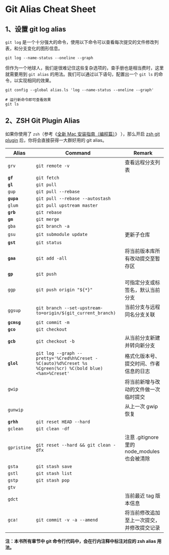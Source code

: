 # Git Alias Cheat Sheet

## 1、设置 git log alias

`git log` 是一个十分强大的命令，使用以下命令可以查看每次提交的文件修改列表，和分支变化的图形信息。

```shell
git log --name-status --oneline --graph
```

但作为一个地球人，我们是很难记住这些复杂选项的，查手册也是相当费时，这里就需要用到 `git alias` 的用法。我们可以通过以下语句，配置出一个 `git ls` 的命令，以实现相同的效果。

```shell
git config --global alias.ls 'log --name-status --oneline --graph'

# 运行新命令即可查看效果
git ls
```

## 2、ZSH Git Plugin Alias

如果你使用了 `zsh`（参考《[全新 Mac 安装指南（编程篇）](https://github.com/kaiye/kaiye.github.com/issues/2)》 ），那么开启 [zsh git plugin](https://github.com/robbyrussell/oh-my-zsh/wiki/Plugin:git) 后，你将会直接获得一大群好用的 git alias。

| Alias       | Command                                                                                                    | Remark                                       |
| ----------- | ---------------------------------------------------------------------------------------------------------- | -------------------------------------------- |
| `grv`       | `git remote -v`                                                                                            | 查看远程分支列表                             |
| **`gf`**    | `git fetch`                                                                                                |                                              |
| **`gl`**    | `git pull`                                                                                                 |                                              |
| `gup`       | `git pull --rebase`                                                                                        |                                              |
| **`gupa`**  | `git pull --rebase --autostash`                                                                            |                                              |
| `glum`      | `git pull upstream master`                                                                                 |                                              |
| **`grb`**   | `git rebase`                                                                                               |                                              |
| **`gm`**    | `git merge`                                                                                                |                                              |
| `gba`       | `git branch -a`                                                                                            |                                              |
| `gsu`       | `git submodule update`                                                                                     | 更新子仓库                                   |
| **`gst`**   | `git status`                                                                                               |                                              |
| **`gaa`**   | `git add -all`                                                                                             | 将当前版本库所有改动提交至暂存区             |
| **`gp`**    | `git push`                                                                                                 |                                              |
| `ggp`       | `git push origin "${*}"`                                                                                   | 可指定分支或标签名，默认当前分支             |
| `ggsup`     | `git branch --set-upstream-to=origin/$(git_current_branch)`                                                | 当前分支与远程同名分支关联                   |
| **`gcmsg`** | `git commit -m`                                                                                            |                                              |
| **`gco`**   | `git checkout`                                                                                             |                                              |
| **`gcb`**   | `git checkout -b`                                                                                          | 从当前分支新建并转向新分支                   |
| **`glol`**  | `git log --graph --pretty='%Cred%h%Creset -%C(auto)%d%Creset %s %Cgreen(%cr) %C(bold blue)<%an>%Creset'`   | 格式化版本号、提交时间、作者信息的日志       |
| `gwip`      |  | 将当前新增与改动的文件做一次临时提交         |
| `gunwip`    |                                               | 从上一次 gwip 恢复                           |
| **`grhh`**  | `git reset HEAD --hard`                                                                                    |                                              |
| `gclean`    | `git clean -df`                                                                                            |                                              |
| `gpristine` | `git reset --hard && git clean -dfx`                                                                       | 注意 .gitignore 里的 node_modules 也会被清除 |
| `gsta`      | `git stash save`                                                                                           |                                              |
| `gstl`      | `git stash list`                                                                                           |                                              |
| `gstp`      | `git stash pop`                                                                                            |                                              |
| `gtv`       |                                                                                       |                                              |
| `gdct`      |                                              | 当前最近 tag 版本信息                        |
| `gca!`      | `git commit -v -a --amend`                                                                                 | 将当前修改追加至上一次提交，并修改提交记录   |

**注：本书所有章节中 git 命令行代码中，会在行内注释中标注对应的 zsh alias 用法。**
